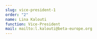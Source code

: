 ```yaml
---
slug: vice-president-1
order: "2"
name: Lina Kalouti
function: Vice-President
mail: mailto:l.kalouti@beta-europe.org
---
```

